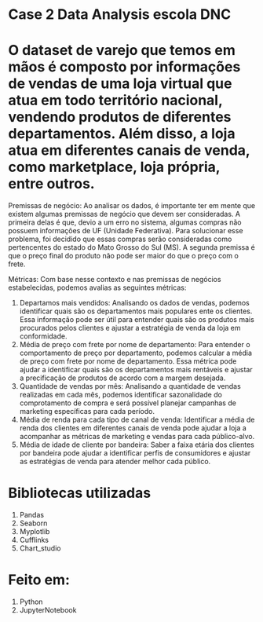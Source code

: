 # Case 2 Data Analysis escola DNC

# O dataset de varejo que temos em mãos é composto por informações de vendas de uma loja virtual que atua em todo território nacional, vendendo produtos de diferentes departamentos. Além disso, a loja atua em diferentes canais de venda, como marketplace, loja própria, entre outros.

Premissas de negócio:
Ao analisar os dados, é importante ter em mente que existem algumas premissas de negócio que devem ser consideradas. A primeira delas é que, devio a um erro no sistema, algumas compras não possuem informações de UF (Unidade Federativa). Para solucionar esse problema, foi decidido que essas compras serão consideradas como pertencentes do estado do Mato Grosso do Sul (MS). A segunda premissa é que o preço final do produto não pode ser maior do que o preço com o frete. 

Métricas:
Com base nesse contexto e nas premissas de negócios estabelecidas, podemos avalias as seguintes métricas:

1. Departamos mais vendidos: Analisando os dados de vendas, podemos identificar quais são os departamentos mais populares ente os clientes. Essa informação pode ser útil para entender quais são os produtos mais procurados pelos clientes e ajustar a estratégia de venda da loja em conformidade.
2. Média de preço com frete por nome de departamento: Para entender o comportamento de preço por departamento, podemos calcular a média de preço com frete por nome de departamento. Essa métrica pode ajudar a identificar quais são os departamentos mais rentáveis e ajustar a precificação de produtos de acordo com a margem desejada.
3. Quantidade de vendas por mês: Analisando a quantidade de vendas realizadas em cada mês, podemos identificar sazonalidade do comprotamento de compra e será possível planejar campanhas de marketing específicas para cada período.
4. Média de renda para cada tipo de canal de venda: Identificar a média de renda dos clientes em diferentes canais de venda pode ajudar a loja a acompanhar as métricas de marketing e vendas para cada público-alvo.
5. Média de idade de cliente por bandeira: Saber a faixa etária dos clientes por bandeira pode ajudar a identificar perfis de consumidores e ajustar as estratégias de venda para atender melhor cada público.

# Bibliotecas utilizadas
  1. Pandas
  2. Seaborn
  3. Myplotlib
  4. Cufflinks
  5. Chart_studio

# Feito em:
  1. Python
  2. JupyterNotebook

